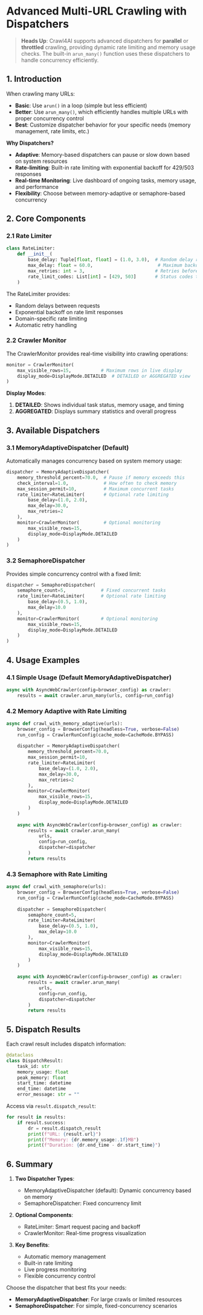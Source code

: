 # Advanced Multi-URL Crawling with Dispatchers

> **Heads Up**: Crawl4AI supports advanced dispatchers for **parallel** or **throttled** crawling, providing dynamic rate limiting and memory usage checks. The built-in `arun_many()` function uses these dispatchers to handle concurrency efficiently.

## 1. Introduction

When crawling many URLs:
- **Basic**: Use `arun()` in a loop (simple but less efficient)
- **Better**: Use `arun_many()`, which efficiently handles multiple URLs with proper concurrency control
- **Best**: Customize dispatcher behavior for your specific needs (memory management, rate limits, etc.)

**Why Dispatchers?**  
- **Adaptive**: Memory-based dispatchers can pause or slow down based on system resources
- **Rate-limiting**: Built-in rate limiting with exponential backoff for 429/503 responses
- **Real-time Monitoring**: Live dashboard of ongoing tasks, memory usage, and performance
- **Flexibility**: Choose between memory-adaptive or semaphore-based concurrency

## 2. Core Components

### 2.1 Rate Limiter

```python
class RateLimiter:
    def __init__(
        base_delay: Tuple[float, float] = (1.0, 3.0),  # Random delay range between requests
        max_delay: float = 60.0,                        # Maximum backoff delay
        max_retries: int = 3,                          # Retries before giving up
        rate_limit_codes: List[int] = [429, 503]       # Status codes triggering backoff
    )
```

The RateLimiter provides:
- Random delays between requests
- Exponential backoff on rate limit responses
- Domain-specific rate limiting
- Automatic retry handling

### 2.2 Crawler Monitor

The CrawlerMonitor provides real-time visibility into crawling operations:

```python
monitor = CrawlerMonitor(
    max_visible_rows=15,           # Maximum rows in live display
    display_mode=DisplayMode.DETAILED  # DETAILED or AGGREGATED view
)
```

**Display Modes**:
1. **DETAILED**: Shows individual task status, memory usage, and timing
2. **AGGREGATED**: Displays summary statistics and overall progress

## 3. Available Dispatchers

### 3.1 MemoryAdaptiveDispatcher (Default)

Automatically manages concurrency based on system memory usage:

```python
dispatcher = MemoryAdaptiveDispatcher(
    memory_threshold_percent=70.0,  # Pause if memory exceeds this
    check_interval=1.0,             # How often to check memory
    max_session_permit=10,          # Maximum concurrent tasks
    rate_limiter=RateLimiter(       # Optional rate limiting
        base_delay=(1.0, 2.0),
        max_delay=30.0,
        max_retries=2
    ),
    monitor=CrawlerMonitor(         # Optional monitoring
        max_visible_rows=15,
        display_mode=DisplayMode.DETAILED
    )
)
```

### 3.2 SemaphoreDispatcher

Provides simple concurrency control with a fixed limit:

```python
dispatcher = SemaphoreDispatcher(
    semaphore_count=5,             # Fixed concurrent tasks
    rate_limiter=RateLimiter(      # Optional rate limiting
        base_delay=(0.5, 1.0),
        max_delay=10.0
    ),
    monitor=CrawlerMonitor(        # Optional monitoring
        max_visible_rows=15,
        display_mode=DisplayMode.DETAILED
    )
)
```

## 4. Usage Examples

### 4.1 Simple Usage (Default MemoryAdaptiveDispatcher)

```python
async with AsyncWebCrawler(config=browser_config) as crawler:
    results = await crawler.arun_many(urls, config=run_config)
```

### 4.2 Memory Adaptive with Rate Limiting

```python
async def crawl_with_memory_adaptive(urls):
    browser_config = BrowserConfig(headless=True, verbose=False)
    run_config = CrawlerRunConfig(cache_mode=CacheMode.BYPASS)
    
    dispatcher = MemoryAdaptiveDispatcher(
        memory_threshold_percent=70.0,
        max_session_permit=10,
        rate_limiter=RateLimiter(
            base_delay=(1.0, 2.0),
            max_delay=30.0,
            max_retries=2
        ),
        monitor=CrawlerMonitor(
            max_visible_rows=15,
            display_mode=DisplayMode.DETAILED
        )
    )
    
    async with AsyncWebCrawler(config=browser_config) as crawler:
        results = await crawler.arun_many(
            urls,
            config=run_config,
            dispatcher=dispatcher
        )
        return results
```

### 4.3 Semaphore with Rate Limiting

```python
async def crawl_with_semaphore(urls):
    browser_config = BrowserConfig(headless=True, verbose=False)
    run_config = CrawlerRunConfig(cache_mode=CacheMode.BYPASS)
    
    dispatcher = SemaphoreDispatcher(
        semaphore_count=5,
        rate_limiter=RateLimiter(
            base_delay=(0.5, 1.0),
            max_delay=10.0
        ),
        monitor=CrawlerMonitor(
            max_visible_rows=15,
            display_mode=DisplayMode.DETAILED
        )
    )
    
    async with AsyncWebCrawler(config=browser_config) as crawler:
        results = await crawler.arun_many(
            urls, 
            config=run_config,
            dispatcher=dispatcher
        )
        return results
```

## 5. Dispatch Results

Each crawl result includes dispatch information:

```python
@dataclass
class DispatchResult:
    task_id: str
    memory_usage: float
    peak_memory: float
    start_time: datetime
    end_time: datetime
    error_message: str = ""
```

Access via `result.dispatch_result`:

```python
for result in results:
    if result.success:
        dr = result.dispatch_result
        print(f"URL: {result.url}")
        print(f"Memory: {dr.memory_usage:.1f}MB")
        print(f"Duration: {dr.end_time - dr.start_time}")
```

## 6. Summary

1. **Two Dispatcher Types**:
   - MemoryAdaptiveDispatcher (default): Dynamic concurrency based on memory
   - SemaphoreDispatcher: Fixed concurrency limit

2. **Optional Components**:
   - RateLimiter: Smart request pacing and backoff
   - CrawlerMonitor: Real-time progress visualization

3. **Key Benefits**:
   - Automatic memory management
   - Built-in rate limiting
   - Live progress monitoring
   - Flexible concurrency control

Choose the dispatcher that best fits your needs:
- **MemoryAdaptiveDispatcher**: For large crawls or limited resources
- **SemaphoreDispatcher**: For simple, fixed-concurrency scenarios
